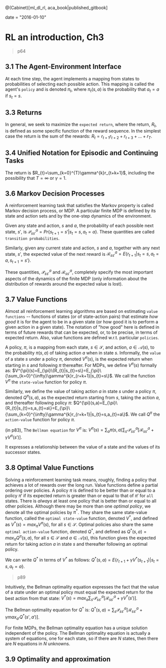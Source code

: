 <!-- toc -->

@(Cabinet)[ml_dl_rl, aca_book|published_gitbook]

date = "2016-01-10"

# RL an introduction, Ch3

> p64

## 3.1 The Agent-Environment Interface

At each time step, the agent implements a mapping from states to probabilities of selecting each possible action. This mapping is called the agent's `policy` and is denoted $\pi_{t}$, where $\pi_{t}(s,a)$ is the probability that $a_{t}=a$ if $s_{t}=s$. 

## 3.3 Returns
In general, we seek to maximize the `expected return`, where the return, $R_{t}$, is defined as some specific function of the reward sequence. In the simplest case the return is the sum of the rewards: $R_{t}=r_{t+1}r_{t+2}+r_{t+3}+...+r_{T}$. 

## 3.4 Unified Notation for Episodic and Continuing Tasks
The return is $R_{t}=\sum_{k=0}^{T}\gamma^{k}r_{t+k+1}$, including the possibility that $T=\infty$ or $\gamma=1$. 

## 3.6 Markov Decision Processes
A reinforcement learning task that satisfies the Markov property is called Markov decision process, or MDP. A particular finite MDP is defined by its state and action sets and by the one-step dynamics of the environment. 

Given any state and action, $s$ and $a$, the probability of each possible next state, $s'$, is $\mathcal{P}_{ss'}^{a}=Pr\{s_{t+1}=s'|s_{t}=s,a_{t}=a\}$. These quantities are called `transition probabilities`. 

Similarly, given any current state and action, $s$ and $a$, together with any next state, $s'$, the expected value of the next reward is $\mathcal{R}_{ss'}^{a}=E\{r_{t+1}|s_{t}=s,a_{t}=a,s_{t+1}=s'\}$. 

These quantities, $\mathcal{P}_{ss'}^{a}$ and $\mathcal{R}_{ss'}^{a}$, completely specify the most important aspects of the dynamics of the finite MDP (only information about the distribution of rewards around the expected value is lost). 

## 3.7 Value Functions
Almost all reinforcement learning algorithms are based on estimating `value functions` -- functions of states (or of state-action pairs) that estimate *how good* it is for the agent to be in a given state (or how good it is to perform a given action in a given state). The notation of "how good" here is defined in terms of future rewards that can be expected, or, to be precise, in terms of expected return. Also, value functions are defined w.r.t. particular `policies`. 

A policy, $\pi$, is a mapping from each state, $s\in\mathcal{S}$, and action, $a\in\mathcal{A}(s)$, to the probability $\pi(s,a)$ of taking action $a$ when in state $s$. Informally, the `value` of a state $s$ under a policy $\pi$, denoted $V^{\pi}(s)$, is the expected return when starting in $s$ and following $\pi$ thereafter. For MDPs, we define $V^{\pi}(s)$ formally as: $V^{\pi}(s)=E_{\pi}\{R_{t}|s_{t}=s\}=E_{\pi}\{\sum_{k=0}^{\infty}\gamma^{k}r_{r+k+1}|s_{t}=s\}$. We call the function $V^{\pi}$ the `state-value` function for policy $\pi$. 

Similarly, we define the value of taking action $a$ in state $s$ under a policy $\pi$, denoted $Q^{\pi}(s,a)$, as the expected return starting from $s$, taking the action $a$, and thereafter following policy $\pi$: $Q^{\pi}(s,a)=E_{\pi}\{R_{t}|s_{t}=s,a_{t}=a\}=E_{\pi}\{\sum_{k=0}^{\infty}\gamma^{k}r_{r+k+1}|s_{t}=s,a_{t}=a\}$. We call $Q^{\pi}$ the `action-value` function for policy $\pi$.

(in p83), The `Bellman equation` for $V^{\pi}$ is: $V^{\pi}(s)=\sum_{a}\pi(s,a)\sum_{s'}\mathcal{P}_{ss'}^{a}[\mathcal{R}_{ss'}^{a}+\gamma V^{\pi}(s')]$. 

It expresses a relationship between the value of a state and the values of its successor states. 

## 3.8 Optimal Value Functions
Solving a reinforcement learning task means, roughly, finding a policy that achieves a lot of rewards over the long run. Value functions define a partial ordering over policies. A policy $\pi$ is defined to be better than or equal to a policy $\pi'$ if its expected return is greater than or equal to that of $\pi'$ for `all` states. There is *always* at least one policy that is better than or equal to all other policies. Although there may be more than one *optimal policy*, we denote all the optimal policies by $\pi^{*}$. They share the same state-value function, called the `optimal state-value` function, denoted $V^{*}$, and defined as $V^{*}(s)=max_{\pi}V^{\pi}(s)$, for all $s\in\mathcal{S}$. 
Optimal policies also share the same `optimal action-value` function, denoted $Q^{*}$, and defined as $Q^{*}(s,a)=max_{\pi}Q^{\pi}(s,a)$, for all $s\in\mathcal{S}$ and $a\in\mathcal{A}(s)$, this function gives the expected return for taking action $a$ in state $s$ and thereafter following an optimal policy. 

We can write $Q^{*}$ in terms of $V^{*}$ as follows: $Q^{*}(s,a)=E\{r_{t+1}+\gamma V^{*}(s_{t+1})|s_{t}=s,a_{t}=a\}$. 

> p89

Intuitively, the Bellman optimality equation expresses the fact that the value of a state under an optimal policy must equal the expected return for the best action from that state: $V^{*}(s)=max_{a}\sum_{s'}\mathcal{P}_{ss'}^{a}[\mathcal{R}_{ss'}^{a}+\gamma V^{*}(s')]$. 

The Bellman optimality equation for $Q^{*}$ is: $Q^{*}(s,a)=\sum_{s}\mathcal{P}_{ss'}^{a}[\mathcal{R}_{ss'}^{a}+\gamma max_{a'}Q^{*}(s',a')]$. 

For finite MDPs, the Bellman optimality equation has a unique solution independent of the policy. The Bellman optimality equation is actually a system of equations, one for each state, so if there are $N$ states, then there are $N$ equations in $N$ unknowns. 

## 3.9 Optimality and approximation
